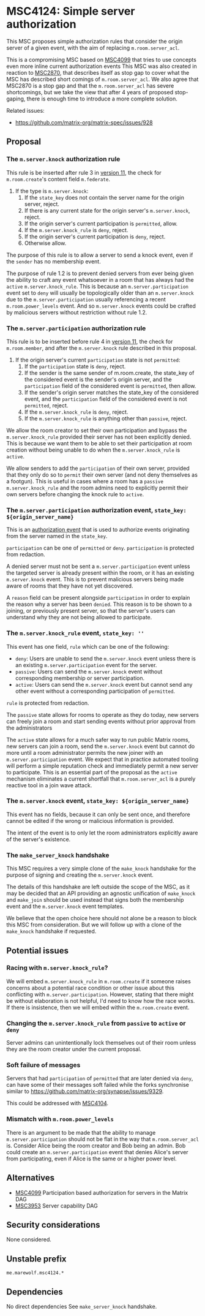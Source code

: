 # MSC4124: Simple server authorization

This MSC proposes simple authorization rules that consider the origin
server of a given event, with the aim of replacing `m.room.server_acl`.

This is a compromising MSC based on [MSC4099](https://github.com/matrix-org/matrix-spec-proposals/pull/4099)
that tries to use concepts even more inline current authorization events
This MSC was also created in reaction to [MSC2870](https://github.com/matrix-org/matrix-spec-proposals/pull/2870),
that describes itself as stop gap to cover what the MSC has described
short comings of `m.room.server_acl`. We also agree that MSC2870 is
a stop gap and that the `m.room.server_acl` has severe shortcomings,
but we take the view that after 4 years of proposed stop-gaping,
there is enough time to introduce a more complete solution.

Related issues:
- https://github.com/matrix-org/matrix-spec/issues/928

## Proposal

### The `m.server.knock` authorization rule

This rule is be inserted after rule 3 in [version 11](https://spec.matrix.org/v1.10/rooms/v11/#authorization-rules),
the check for `m.room.create`'s content field `m.federate`.

1. If the type is `m.server.knock`:
   1. If the `state_key` does not contain the server name for the
      origin server, reject.
   2. If there is any current state for the origin server's `m.server.knock`, reject.
   3. If the origin server's current participation is `permitted`, allow.
   4. If the `m.server.knock_rule` is `deny`, reject.
   5. If the origin server's current participation is `deny`, reject.
   6. Otherwise allow.

The purpose of this rule is to allow a server to send a knock
event, even if the `sender` has no membership event.

The purpose of rule 1.2 is to prevent denied servers from ever being
given the ability to craft any event whatsoever in a room that has always
had the `active` `m.server.knock_rule`.
This is because an `m.server.participation` event set to `deny` will
usually be topologically older than an `m.server.knock` due to the
`m.server.participation` usually referencing a recent
`m.room.power_levels` event. And so `m.server.knock` events could
be crafted by malicious servers without restriction without
rule 1.2.

### The `m.server.participation` authorization rule

This rule is to be inserted before rule 4 in [version 11](https://spec.matrix.org/v1.10/rooms/v11/#authorization-rules),
the check for `m.room.member`, and after the `m.server.knock` rule
described in this proposal.

1. If the origin server's current `participation` state is not `permitted`:
   1. If the `participation` state is `deny`, reject.
   2. If the sender is the same sender of m.room.create, the state_key
      of the considered event is the sender's origin server, and the
	  `participation` field of the considered event is `permitted`,
	  then allow.
   3. If the sender's origin server matches the state_key of the
	  considered event, and the `participation` field of the considered
	  event is not `permitted`, reject.
   3. If the `m.server.knock_rule` is `deny`, reject.
   4. If the `m.server.knock_rule` is anything other than `passive`, reject.

We allow the room creator to set their own participation and bypass
the `m.server.knock_rule` provided their server has not been explicitly
denied. This is because we want them to be able to set their
participation at room creation without being unable to do when the
`m.server.knock_rule` is `active`.

We allow senders to add the `participation` of their own server,
provided that they only do so to `permit` their own server (and not
deny themselves as a footgun). This is useful in cases where a
room has a `passive` `m.server.knock_rule` and the room admins need
to explicitly permit their own servers before changing the knock
rule to `active`.

### The `m.server.participation` authorization event, `state_key: ${origin_server_name}`

This is an [authorization event](https://spec.matrix.org/v1.10/server-server-api/#auth-events-selection)
that is used to authorize events originating from the server named in
the `state_key`.

`participation` can be one of `permitted` or `deny`.
`participation` is protected from redaction.

A denied server must not be sent a `m.server.participation` event unless
the targeted server is already present within the room, or it has
an existing `m.server.knock` event.
This is to prevent malicious servers being made aware of rooms that
they have not yet discovered.

A `reason` field can be present alongside `participation` in order to
explain the reason why a server has been `denied`.
This reason is to be shown to a joining, or previously present
server, so that the server's users can understand why they are not
being allowed to participate.

### The `m.server.knock_rule` event, `state_key: ''`

This event has one field, `rule` which can be one of the following:

- `deny`: Users are unable to send the `m.server.knock` event
  unless there is an existing `m.server.participation` event for the
  server.
- `passive`: Users can send the `m.server.knock` event without
  corresponding membership or server participation.
- `active`: Users can send the `m.server.knock` event but
  cannot send any other event without a corresponding
  participation of `permitted`.

`rule` is protected from redaction.

The `passive` state allows for rooms to operate as they do today,
new servers can freely join a room and start sending events without
prior approval from the administrators

The `active` state allows for a much safer way to run public Matrix rooms,
new servers can join a room, send the `m.server.knock` event
but cannot do more until a room administrator permits the new joiner with
an `m.server.participation` event. We expect that in practice automated
tooling will perform a simple reputation check and immediately permit
a new server to participate. This is an essential part of the proposal
as the `active` mechanism eliminates a current shortfall that
`m.room.server_acl` is a purely reactive tool in a join wave attack.

### The `m.server.knock` event, `state_key: ${origin_server_name}`

This event has no fields, because it can only be sent once, and
therefore cannot be edited if the wrong or malicious information
is provided.

The intent of the event is to only let the room administrators
explicitly aware of the server's existence.

### The `make_server_knock` handshake

This MSC requires a very simple clone of the `make_knock` handshake
for the purpose of signing and creating the `m.server.knock` event.

The details of this handshake are left outside the scope of the MSC,
as it may be decided that an API providing an agnostic unification of
`make_knock` and `make_join` should be used instead that signs
both the membership event and the `m.server.knock` event templates.

We believe that the open choice here should not alone be a reason
to block this MSC from consideration. But we will follow up
with a clone of the `make_knock` handshake if requested.

## Potential issues

### Racing with `m.server.knock_rule`?

We will embed `m.server.knock_rule` in `m.room.create` if it
someone raises concerns about a potential race condition or other issue
about this conflicting with `m.server.participation`. However, stating
that there might be without elaboration is not helpful, I'd need to
know how the race works. If there is insistence, then we will embed
within the `m.room.create` event.

### Changing the `m.server.knock_rule` from `passive` to `active` or `deny`

Server admins can unintentionally lock themselves out of their room
unless they are the room creator under the current proposal.

### Soft failure of messages

Servers that had `participation` of `permitted` that are later
denied via `deny`, can have some of their messages soft failed
while the forks synchronise similar to https://github.com/matrix-org/synapse/issues/9329.

This could be addressed with [MSC4104](https://github.com/matrix-org/matrix-spec-proposals/pull/4104).

### Mismatch with `m.room.power_levels`

There is an argument to be made that the ability to manage
`m.server.participation` should not be flat in the way that
`m.room.server_acl` is. Consider Alice being the room creator
and Bob being an admin. Bob could create an `m.server.participation`
event that denies Alice's server from participating, even if Alice
is the same or a higher power level.

## Alternatives

- [MSC4099](https://github.com/matrix-org/matrix-spec-proposals/pull/4099) Participation based authorization for servers in the Matrix DAG
- [MSC3953](https://github.com/matrix-org/matrix-spec-proposals/pull/3953) Server capability DAG

## Security considerations

None considered.

## Unstable prefix

`me.marewolf.msc4124.*`

## Dependencies

No direct dependencies
See `make_server_knock` handshake.
